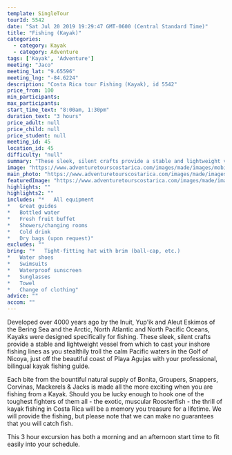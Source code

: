 ```yaml
---
template: SingleTour
tourId: 5542
date: "Sat Jul 20 2019 19:29:47 GMT-0600 (Central Standard Time)"
title: "Fishing (Kayak)"
categories: 
  - category: Kayak
  - category: Adventure
tags: ['Kayak', 'Adventure']
meeting: "Jaco"
meeting_lat: "9.65596"
meeting_lng: "-84.6224"
description: "Costa Rica tour Fishing (Kayak), id 5542"
price_from: 100
min_participants: 
max_participants: 
start_time_text: "8:00am, 1:30pm"
duration_text: "3 hours"
price_adult: null
price_child: null
price_student: null
meeting_id: 45
location_id: 45
difficulty: "null"
summary: "These sleek, silent crafts provide a stable and lightweight vessel from which to cast your inshore fishing lines as you stealthily troll the calm Pacific waters…"
image: "https://www.adventuretourscostarica.com/images/made/images/mobile/kayak-fishing_mob_320_250_c1.jpg"
main_photo: "https://www.adventuretourscostarica.com/images/made/images/mobile/kayak-fishing_mob_320_250_c1.jpg"
featuredImage: "https://www.adventuretourscostarica.com/images/made/images/mobile/kayak-fishing_mob_320_250_c1.jpg"
highlights: ""
highlights2: ""
includes: "*   All equipment
*   Great guides
*   Bottled water
*   Fresh fruit buffet
*   Showers/changing rooms
*   Cold drink
*   Dry bags (upon request)"
excludes: ""
bring: "*   Tight-fitting hat with brim (ball-cap, etc.)
*   Water shoes
*   Swimsuits
*   Waterproof sunscreen
*   Sunglasses
*   Towel
*   Change of clothing"
advice: ""
accom: ""
---
```

Developed over 4000 years ago by the Inuit, Yup'ik and Aleut Eskimos of the Bering Sea and the Arctic, North Atlantic and North Pacific Oceans, Kayaks were designed specifically for fishing. These sleek, silent crafts provide a stable and lightweight vessel from which to cast your inshore fishing lines as you stealthily troll the calm Pacific waters in the Golf of Nicoya, just off the beautiful coast of Playa Agujas with your professional, bilingual kayak fishing guide.

Each bite from the bountiful natural supply of Bonita, Groupers, Snappers, Corvinas, Mackerels & Jacks is made all the more exciting when you are fishing from a Kayak. Should you be lucky enough to hook one of the toughest fighters of them all - the exotic, muscular Roosterfish - the thrill of kayak fishing in Costa Rica will be a memory you treasure for a lifetime. We will provide the fishing, but please note that we can make no guarantees that you will catch fish.

This 3 hour excursion has both a morning and an afternoon start time to fit easily into your schedule.